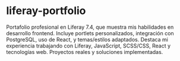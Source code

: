 # liferay-portfolio
Portafolio profesional en Liferay 7.4, que muestra mis habilidades en desarrollo frontend. Incluye portlets personalizados, integración con PostgreSQL, uso de React, y temas/estilos adaptados. Destaca mi experiencia trabajando con Liferay, JavaScript, SCSS/CSS, React y tecnologías web. Proyectos reales y soluciones implementadas.
